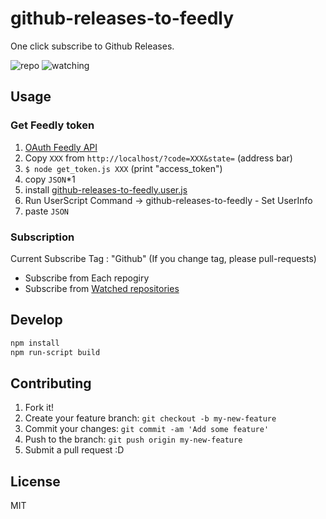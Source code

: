 # github-releases-to-feedly

One click subscribe to Github Releases.

![repo](http://take.ms/2bbce)
![watching](http://take.ms/FS6eT)

## Usage

### Get Feedly token

1. [OAuth Feedly API](https://cloud.feedly.com/v3/auth/auth?client_id=feedly&redirect_uri=http://localhost&scope=https://cloud.feedly.com/subscriptions&response_type=code&migrate=false)
2. Copy `XXX` from `http://localhost/?code=XXX&state=` (address bar)
3. `$ node get_token.js XXX` (print "access_token")
4. copy `JSON`*1
5. install [github-releases-to-feedly.user.js](https://raw.githubusercontent.com/azu/github-releases-to-feedly/master/github-releases-to-feedly.user.js)
6. Run UserScript Command -> github-releases-to-feedly - Set UserInfo
7. paste `JSON`

### Subscription

Current Subscribe Tag : "Github"
(If you change tag, please pull-requests)

* Subscribe from Each repogiry
* Subscribe from [Watched repositories](https://github.com/watching "Watched repositories")

## Develop

```sh
npm install
npm run-script build
```

## Contributing

1. Fork it!
2. Create your feature branch: `git checkout -b my-new-feature`
3. Commit your changes: `git commit -am 'Add some feature'`
4. Push to the branch: `git push origin my-new-feature`
5. Submit a pull request :D

## License

MIT